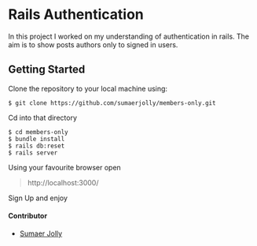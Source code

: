 # Rails Authentication

In this project I worked on my understanding of authentication in rails. The aim is to show posts authors only to signed in users.

## Getting Started

Clone the repository to your local machine using:

```
$ git clone https://github.com/sumaerjolly/members-only.git

```
Cd into that directory

```
$ cd members-only
$ bundle install
$ rails db:reset
$ rails server

```
Using your favourite browser open

> http://localhost:3000/


Sign Up and enjoy

#### Contributor

* [Sumaer Jolly](https://github.com/sumaerjolly)
